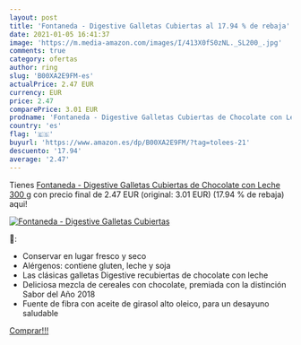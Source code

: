 ```yaml
---
layout: post
title: 'Fontaneda - Digestive Galletas Cubiertas al 17.94 % de rebaja'
date: 2021-01-05 16:41:37
image: 'https://m.media-amazon.com/images/I/413X0fS0zNL._SL200_.jpg'
comments: true
category: ofertas
author: ring
slug: 'B00XA2E9FM-es'
actualPrice: 2.47 EUR
currency: EUR
price: 2.47
comparePrice: 3.01 EUR
prodname: 'Fontaneda - Digestive Galletas Cubiertas de Chocolate con Leche  300 g'
country: 'es'
flag: '🇪🇸'
buyurl: 'https://www.amazon.es/dp/B00XA2E9FM/?tag=tolees-21'
descuento: '17.94'
average: '2.47'
---
```


Tienes [Fontaneda - Digestive Galletas Cubiertas de Chocolate con Leche  300 g](https://www.amazon.es/dp/B00XA2E9FM/?tag=tolees-21) con precio final de  2.47 EUR (original: 3.01 EUR) (17.94 %  de rebaja) aqui!

[![Fontaneda - Digestive Galletas Cubiertas](https://m.media-amazon.com/images/I/413X0fS0zNL._SL200_.jpg)](https://www.amazon.es/dp/B00XA2E9FM/?tag=tolees-21)

🔎:

- Conservar en lugar fresco y seco
- Alérgenos: contiene gluten, leche y soja
- Las clásicas galletas Digestive recubiertas de chocolate con leche
- Deliciosa mezcla de cereales con chocolate, premiada con la distinción Sabor del Año 2018
- Fuente de fibra con aceite de girasol alto oleico, para un desayuno saludable

[Comprar!!!](https://www.amazon.es/dp/B00XA2E9FM/?tag=tolees-21)
